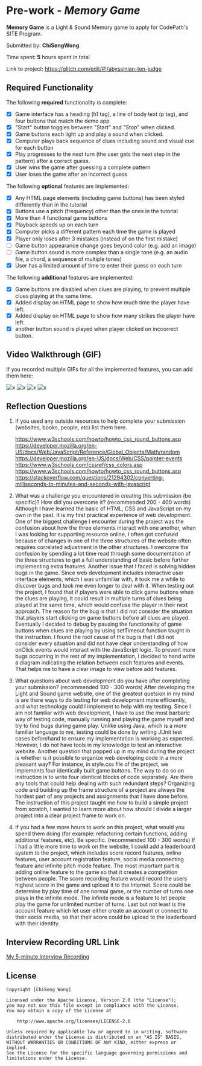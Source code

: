 # Pre-work - _Memory Game_

**Memory Game** is a Light & Sound Memory game to apply for CodePath's SITE Program.

Submitted by: **ChiSengWong**

Time spent: **5** hours spent in total

Link to project: https://glitch.com/edit/#!/abyssinian-ten-judge

## Required Functionality

The following **required** functionality is complete:

- [x] Game interface has a heading (h1 tag), a line of body text (p tag), and four buttons that match the demo app
- [x] "Start" button toggles between "Start" and "Stop" when clicked.
- [x] Game buttons each light up and play a sound when clicked.
- [x] Computer plays back sequence of clues including sound and visual cue for each button
- [x] Play progresses to the next turn (the user gets the next step in the pattern) after a correct guess.
- [x] User wins the game after guessing a complete pattern
- [x] User loses the game after an incorrect guess

The following **optional** features are implemented:

- [x] Any HTML page elements (including game buttons) has been styled differently than in the tutorial
- [x] Buttons use a pitch (frequency) other than the ones in the tutorial
- [x] More than 4 functional game buttons
- [x] Playback speeds up on each turn
- [x] Computer picks a different pattern each time the game is played
- [x] Player only loses after 3 mistakes (instead of on the first mistake)
- [ ] Game button appearance change goes beyond color (e.g. add an image)
- [ ] Game button sound is more complex than a single tone (e.g. an audio file, a chord, a sequence of multiple tones)
- [x] User has a limited amount of time to enter their guess on each turn

The following **additional** features are implemented:

- [x] Game buttons are disabled when clues are playing, to prevent multiple clues playing at the same time.
- [x] Added display on HTML page to show how much time the player have left.
- [x] Added display on HTML page to show how many strikes the player have left.
- [x] another button sound is played when player clicked on inccorrect button.

## Video Walkthrough (GIF)

If you recorded multiple GIFs for all the implemented features, you can add them here:

![x](https://imgur.com/ZNf6z8N.gif)
![x](https://imgur.com/kTxjYTV.gif)
![x](https://imgur.com/jjfUb67.gif)
![x](https://imgur.com/VCTfU85.gif)

## Reflection Questions

1. If you used any outside resources to help complete your submission (websites, books, people, etc) list them here.

   https://www.w3schools.com/howto/howto_css_round_buttons.asp
   https://developer.mozilla.org/en-US/docs/Web/JavaScript/Reference/Global_Objects/Math/random
   https://developer.mozilla.org/en-US/docs/Web/CSS/pointer-events
   https://www.w3schools.com/cssref/css_colors.asp
   https://www.w3schools.com/howto/howto_css_round_buttons.asp
   https://stackoverflow.com/questions/21294302/converting-milliseconds-to-minutes-and-seconds-with-javascript
   

2. What was a challenge you encountered in creating this submission (be specific)? How did you overcome it? (recommended 200 - 400 words)
 	Although I have learned the basic of HTML, CSS and JavaScript on my own in the past. It is my first practical experience of web development.  One of the biggest challenge I encounter during the project was the confusion about how the three elements interact with one another, when I was looking for supporting resource online, I often got confused because of  changes in one of the three structures of the website often requires correlated adjustment in the other structures. I overcome the confusion by spending a lot time read through some documentation of the three structures to get a full understanding of basic before further implementing extra features.
	Another issue that I faced is solving hidden bugs in the game. Since web development includes interactive user interface elements, which I was unfamiliar with, it took me a while to discover bugs and took me even longer to deal with it. When testing out the project, I found that if players were able to click game buttons when the clues are playing, it could result in multiple turns of clues being played at the same time, which would confuse the player in their next approach. The reason for the bug is that I did not consider the situation that players start clicking on game buttons before all clues are played. Eventually I decided to debug by pausing the functionality of game buttons when clues are playing by using setTimeout function taught in the instruction. I found the root cause of the bug is that I did not consider every situation and did not have clear understanding of how onClick events would interact with the JavaScript logic. To prevent more bugs occurring in the rest of my implementation, I decided to hand write a diagram indicating the relation between each features and events. That helps me to have a clear image to view before add features. 


3. What questions about web development do you have after completing your submission? (recommended 100 - 300 words)
	After developing the Light and Sound game website, one of the greatest quetsion in my mind is are there ways to do testing for web development more efficiently, and what technology could I implement to help with my testing. Since I am not familiar with web development, I have to use the most barbaric way of testing code, manually running and playing the game myself and try to  find bugs during game play. Unlike using Java, which is a more familiar language to me, testing could be done by writing JUnit test cases beforehand to ensure my implementation is working as expected. However, I do not have tools in my knowledge to test an interactive website. 
	Another question that popped up in my mind during the project is whether is it possible to organize web developing code in a more pleasant way? For instance, in style.css file of the project, we implements four identically built game buttons. The way to do so on instruction is to write four identical blocks of code separately. Are there any tools that could help dealing with such redundant steps? Organizing code and building up the frame structure of a project are always the hardest part of any projects and assignments that I have done before. The instruction of this project taught me how to build a simple project from scratch, I wanted to learn more about how should I divide a larger project into a clear project frame to work on.
  
4. If you had a few more hours to work on this project, what would you spend them doing (for example: refactoring certain functions, adding additional features, etc). Be specific. (recommended 100 - 300 words)
	If I had a little more time to work on the website, I could add a leaderboard system to the project, which includes score record features, online features, user account registration feature, social media connecting feature and infinite pitch mode feature.
	The most important part is adding online feature to the game so that it creates a competition between people. The score recording feature would record the users highest score in the game and upload it to the Internet. Score could be determine by play time of one normal game, or the number of turns one plays in the infinite mode. The infinite mode is a feature to let people play the game for unlimited number of turns. Last but not least is the account feature which let user either create an account or connect to their social media, so that their score could be upload to the leaderboard with their identity.
	

	

## Interview Recording URL Link

[My 5-minute Interview Recording](https://www.kapwing.com/videos/6257763fb7c1cd00c3b4f623)

## License

    Copyright [ChiSeng Wong]

    Licensed under the Apache License, Version 2.0 (the "License");
    you may not use this file except in compliance with the License.
    You may obtain a copy of the License at

        http://www.apache.org/licenses/LICENSE-2.0

    Unless required by applicable law or agreed to in writing, software
    distributed under the License is distributed on an "AS IS" BASIS,
    WITHOUT WARRANTIES OR CONDITIONS OF ANY KIND, either express or implied.
    See the License for the specific language governing permissions and
    limitations under the License.
